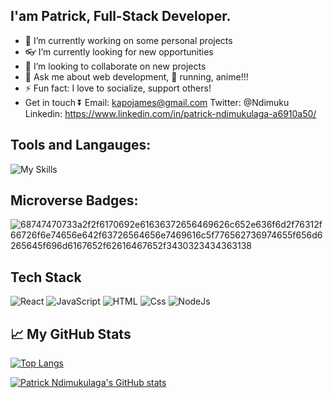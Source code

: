 ## I'am Patrick, Full-Stack Developer.

- 🔭 I’m currently working on some personal projects
- 👓 I’m currently looking for new opportunities
- 👯 I’m looking to collaborate on new projects
- 💬 Ask me about web development, 🏃 running, anime!!!
- ⚡ Fun fact: I love to socialize, support others!
- Get in touch ⏬
  Email: kapojames@gmail.com
  Twitter: @Ndimuku
  Linkedin: https://www.linkedin.com/in/patrick-ndimukulaga-a6910a50/

## Tools and Langauges: 

![My Skills](https://skillicons.dev/icons?i=html,css,js,vscode,git,github)


## Microverse Badges:

![68747470733a2f2f6170692e61636372656469626c652e636f6d2f76312f66726f6e74656e642f63726564656e7469616c5f776562736974655f656d6265645f696d6167652f62616467652f3430323434363138](https://user-images.githubusercontent.com/96953173/174455753-eecb2b85-da86-442d-b14c-b0d25287ad47.png)

## Tech Stack
<p>
  <img alt="React" src="https://img.shields.io/badge/React-61DAFB?logo=react&logoColor=white&style=flat" />
  <img alt="JavaScript" src="https://img.shields.io/badge/Javascript-F7DF1E?logo=javascript&logoColor=white&style=flat" />
  <img alt="HTML" src="https://img.shields.io/badge/HTML-E34F26?logo=html5&logoColor=white&style=flat" />
   <img alt="Css" src="https://img.shields.io/badge/CSS-1572B6?logo=css&logoColor=white&style=flat" />
  <img alt="NodeJs" src="https://img.shields.io/badge/NodeJs-336791?logo=nodejs&logoColor=white&style=flat" />
</p>

## &#x1f4c8; My GitHub Stats

[![Top Langs](https://github-readme-stats.vercel.app/api/top-langs/?username=Kirabo19&hide=java,html,css&theme=radical)](https://github.com/anuraghazra/github-readme-stats)

[![Patrick Ndimukulaga's GitHub stats](https://github-readme-stats.vercel.app/api?username=Kirabo19&theme=radical)](https://github.com/anuraghazra/github-readme-stats)





<!--

irabo19/Kirabo19** is a ✨ _special_ ✨ repository because its `README.md` (this file) appears on your GitHub profile.

Here are some ideas to get you started:

- 🔭 I’m currently working on ...
- 🌱 I’m currently learning ...
- 👯 I’m looking to collaborate on ...
- 🤔 I’m looking for help with ...
- 💬 Ask me about ...
- 📫 How to reach me: ...
- 😄 Pronouns: ...
- ⚡ Fun fact: ...
-->
